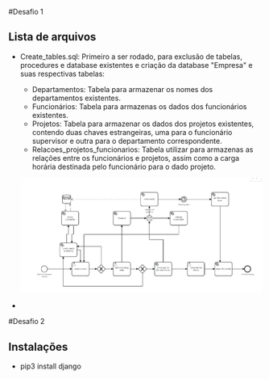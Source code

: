 ﻿#Desafio 1

## Lista de arquivos

- Create_tables.sql: Primeiro a ser rodado, para exclusão de tabelas, procedures e database existentes e criação da database "Empresa" e suas respectivas tabelas:
    - Departamentos: Tabela para armazenar os nomes dos departamentos existentes.
    - Funcionários: Tabela para armazenas os dados dos funcionários existentes.
    - Projetos: Tabela para armazenar os dados dos projetos existentes, contendo duas chaves estrangeiras, uma para o funcionário supervisor e outra para o departamento correspondente.
    - Relacoes_projetos_funcionarios: Tabela utilizar para armazenas as relações entre os funcionários e projetos, assim como a carga horária destinada pelo funcionário para o dado projeto.

    ![Modelagem de dados do BD](https://github.com/AmandaACLucio/Qualidade-de-Software/blob/f98e01ea4264782d2cdf716b9e0880c3b1fa7c2d/imagens/Bpmn_antigo.jpeg)


- 

#Desafio 2

## Instalações
- pip3 install django